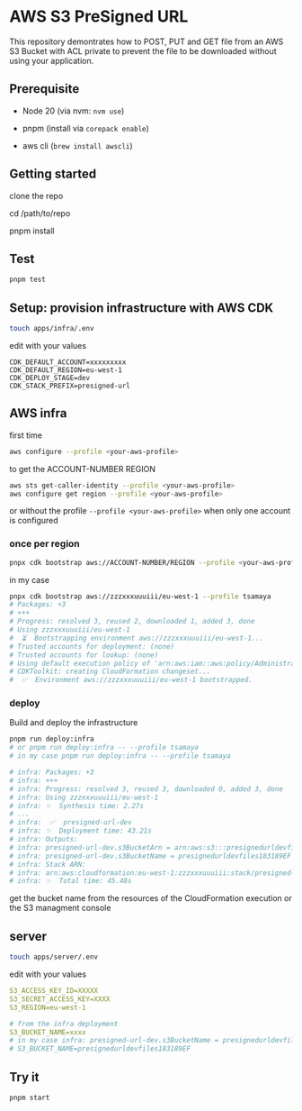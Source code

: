 # AWS S3 PreSigned URL

This repository demontrates how to POST, PUT and GET file from an AWS S3 Bucket with ACL private to prevent the file to be downloaded without using your application.

## Prerequisite

- Node 20 (via nvm: `nvm use`)

- pnpm (install via `corepack enable`)

- aws cli (`brew install awscli`)

## Getting started

clone the repo

cd /path/to/repo

pnpm install

## Test

```bash
pnpm test
```

## Setup: provision infrastructure with AWS CDK

```bash
touch apps/infra/.env
```

edit with your values

```
CDK_DEFAULT_ACCOUNT=xxxxxxxxx
CDK_DEFAULT_REGION=eu-west-1
CDK_DEPLOY_STAGE=dev
CDK_STACK_PREFIX=presigned-url
```

## AWS infra

first time

```bash
aws configure --profile <your-aws-profile>
```

to get the ACCOUNT-NUMBER REGION

```bash
aws sts get-caller-identity --profile <your-aws-profile>
aws configure get region --profile <your-aws-profile>
```

or without the profile `--profile <your-aws-profile>` when only one account is configured

### once per region

```bash
pnpx cdk bootstrap aws://ACCOUNT-NUMBER/REGION --profile <your-aws-profile>
```

in my case

```bash
pnpx cdk bootstrap aws://zzzxxxuuuiii/eu-west-1 --profile tsamaya
# Packages: +3
# +++
# Progress: resolved 3, reused 2, downloaded 1, added 3, done
# Using zzzxxxuuuiii/eu-west-1
#  ⏳  Bootstrapping environment aws://zzzxxxuuuiii/eu-west-1...
# Trusted accounts for deployment: (none)
# Trusted accounts for lookup: (none)
# Using default execution policy of 'arn:aws:iam::aws:policy/AdministratorAccess'. Pass '--cloudformation-execution-policies' to customize.
# CDKToolkit: creating CloudFormation changeset...
#  ✅  Environment aws://zzzxxxuuuiii/eu-west-1 bootstrapped.
```

### deploy

Build and deploy the infrastructure

```bash
pnpm run deploy:infra
# or pnpm run deploy:infra -- --profile tsamaya
# in my case pnpm run deploy:infra -- --profile tsamaya

# infra: Packages: +3
# infra: +++
# infra: Progress: resolved 3, reused 3, downloaded 0, added 3, done
# infra: Using zzzxxxuuuiii/eu-west-1
# infra: ✨  Synthesis time: 2.27s
# ...
# infra:  ✅  presigned-url-dev
# infra: ✨  Deployment time: 43.21s
# infra: Outputs:
# infra: presigned-url-dev.s3BucketArn = arn:aws:s3:::presignedurldevfiles183189EF
# infra: presigned-url-dev.s3BucketName = presignedurldevfiles183189EF
# infra: Stack ARN:
# infra: arn:aws:cloudformation:eu-west-1:zzzxxxuuuiii:stack/presigned-url-dev/0d123dc0-c2c1-11ee-a031-0ae2cf666b7e
# infra: ✨  Total time: 45.48s

```

get the bucket name from the resources of the CloudFormation execution or the S3 managment console

## server

```bash
touch apps/server/.env
```

edit with your values

```yml
S3_ACCESS_KEY_ID=XXXXX
S3_SECRET_ACCESS_KEY=XXXX
S3_REGION=eu-west-1

# from the infra deployment
S3_BUCKET_NAME=xxxx
# in my case infra: presigned-url-dev.s3BucketName = presignedurldevfiles183189EF
# S3_BUCKET_NAME=presignedurldevfiles183189EF
```

## Try it

```bash
pnpm start
```
